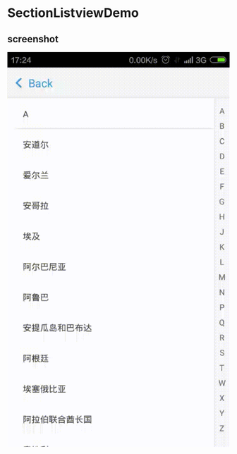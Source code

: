 SectionListviewDemo
===================


## screenshot

![screenshot](https://raw.githubusercontent.com/jingle1267/SectionListviewDemo/master/section_listview_preview.gif)
